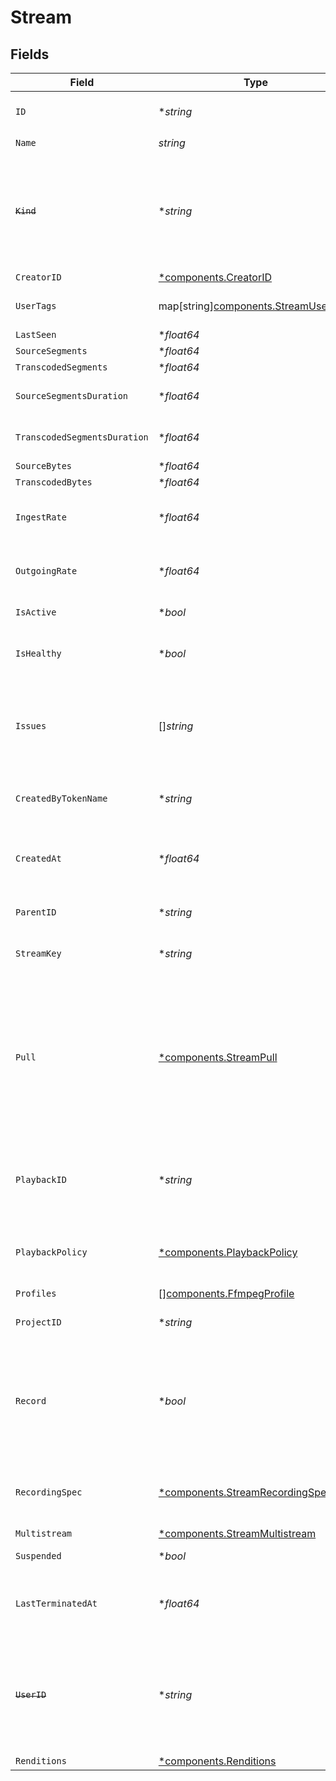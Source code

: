 # Stream


## Fields

| Field                                                                                                                                                                  | Type                                                                                                                                                                   | Required                                                                                                                                                               | Description                                                                                                                                                            | Example                                                                                                                                                                |
| ---------------------------------------------------------------------------------------------------------------------------------------------------------------------- | ---------------------------------------------------------------------------------------------------------------------------------------------------------------------- | ---------------------------------------------------------------------------------------------------------------------------------------------------------------------- | ---------------------------------------------------------------------------------------------------------------------------------------------------------------------- | ---------------------------------------------------------------------------------------------------------------------------------------------------------------------- |
| `ID`                                                                                                                                                                   | **string*                                                                                                                                                              | :heavy_minus_sign:                                                                                                                                                     | N/A                                                                                                                                                                    | de7818e7-610a-4057-8f6f-b785dc1e6f88                                                                                                                                   |
| `Name`                                                                                                                                                                 | *string*                                                                                                                                                               | :heavy_check_mark:                                                                                                                                                     | N/A                                                                                                                                                                    | test_stream                                                                                                                                                            |
| ~~`Kind`~~                                                                                                                                                             | **string*                                                                                                                                                              | :heavy_minus_sign:                                                                                                                                                     | : warning: ** DEPRECATED **: This will be removed in a future release, please migrate away from it as soon as possible.                                                | stream                                                                                                                                                                 |
| `CreatorID`                                                                                                                                                            | [*components.CreatorID](../../models/components/creatorid.md)                                                                                                          | :heavy_minus_sign:                                                                                                                                                     | N/A                                                                                                                                                                    |                                                                                                                                                                        |
| `UserTags`                                                                                                                                                             | map[string][components.StreamUserTags](../../models/components/streamusertags.md)                                                                                      | :heavy_minus_sign:                                                                                                                                                     | User input tags associated with the stream                                                                                                                             |                                                                                                                                                                        |
| `LastSeen`                                                                                                                                                             | **float64*                                                                                                                                                             | :heavy_minus_sign:                                                                                                                                                     | N/A                                                                                                                                                                    | 1587667174725                                                                                                                                                          |
| `SourceSegments`                                                                                                                                                       | **float64*                                                                                                                                                             | :heavy_minus_sign:                                                                                                                                                     | N/A                                                                                                                                                                    | 1                                                                                                                                                                      |
| `TranscodedSegments`                                                                                                                                                   | **float64*                                                                                                                                                             | :heavy_minus_sign:                                                                                                                                                     | N/A                                                                                                                                                                    | 2                                                                                                                                                                      |
| `SourceSegmentsDuration`                                                                                                                                               | **float64*                                                                                                                                                             | :heavy_minus_sign:                                                                                                                                                     | Duration of all the source segments, sec                                                                                                                               | 1                                                                                                                                                                      |
| `TranscodedSegmentsDuration`                                                                                                                                           | **float64*                                                                                                                                                             | :heavy_minus_sign:                                                                                                                                                     | Duration of all the transcoded segments, sec                                                                                                                           | 2                                                                                                                                                                      |
| `SourceBytes`                                                                                                                                                          | **float64*                                                                                                                                                             | :heavy_minus_sign:                                                                                                                                                     | N/A                                                                                                                                                                    | 1                                                                                                                                                                      |
| `TranscodedBytes`                                                                                                                                                      | **float64*                                                                                                                                                             | :heavy_minus_sign:                                                                                                                                                     | N/A                                                                                                                                                                    | 2                                                                                                                                                                      |
| `IngestRate`                                                                                                                                                           | **float64*                                                                                                                                                             | :heavy_minus_sign:                                                                                                                                                     | Rate at which sourceBytes increases (bytes/second)                                                                                                                     | 1                                                                                                                                                                      |
| `OutgoingRate`                                                                                                                                                         | **float64*                                                                                                                                                             | :heavy_minus_sign:                                                                                                                                                     | Rate at which transcodedBytes increases (bytes/second)                                                                                                                 | 2                                                                                                                                                                      |
| `IsActive`                                                                                                                                                             | **bool*                                                                                                                                                                | :heavy_minus_sign:                                                                                                                                                     | If currently active                                                                                                                                                    | true                                                                                                                                                                   |
| `IsHealthy`                                                                                                                                                            | **bool*                                                                                                                                                                | :heavy_minus_sign:                                                                                                                                                     | Indicates whether the stream is healthy or not.                                                                                                                        |                                                                                                                                                                        |
| `Issues`                                                                                                                                                               | []*string*                                                                                                                                                             | :heavy_minus_sign:                                                                                                                                                     | A string array of human-readable errors describing issues affecting the stream, if any.                                                                                |                                                                                                                                                                        |
| `CreatedByTokenName`                                                                                                                                                   | **string*                                                                                                                                                              | :heavy_minus_sign:                                                                                                                                                     | Name of the token used to create this object                                                                                                                           | abc-123-xyz-456                                                                                                                                                        |
| `CreatedAt`                                                                                                                                                            | **float64*                                                                                                                                                             | :heavy_minus_sign:                                                                                                                                                     | Timestamp (in milliseconds) at which stream object was created                                                                                                         | 1587667174725                                                                                                                                                          |
| `ParentID`                                                                                                                                                             | **string*                                                                                                                                                              | :heavy_minus_sign:                                                                                                                                                     | Points to parent stream object                                                                                                                                         | de7818e7-610a-4057-8f6f-b785dc1e6f88                                                                                                                                   |
| `StreamKey`                                                                                                                                                            | **string*                                                                                                                                                              | :heavy_minus_sign:                                                                                                                                                     | Used to form RTMP ingest URL                                                                                                                                           | hgebdhhigq                                                                                                                                                             |
| `Pull`                                                                                                                                                                 | [*components.StreamPull](../../models/components/streampull.md)                                                                                                        | :heavy_minus_sign:                                                                                                                                                     | Configuration for a stream that should be actively pulled from an<br/>external source, rather than pushed to Livepeer. If specified, the<br/>stream will not have a streamKey. |                                                                                                                                                                        |
| `PlaybackID`                                                                                                                                                           | **string*                                                                                                                                                              | :heavy_minus_sign:                                                                                                                                                     | The playback ID to use with the Playback Info endpoint to retrieve playback URLs.                                                                                      | eaw4nk06ts2d0mzb                                                                                                                                                       |
| `PlaybackPolicy`                                                                                                                                                       | [*components.PlaybackPolicy](../../models/components/playbackpolicy.md)                                                                                                | :heavy_minus_sign:                                                                                                                                                     | Whether the playback policy for an asset or stream is public or signed                                                                                                 |                                                                                                                                                                        |
| `Profiles`                                                                                                                                                             | [][components.FfmpegProfile](../../models/components/ffmpegprofile.md)                                                                                                 | :heavy_minus_sign:                                                                                                                                                     | N/A                                                                                                                                                                    |                                                                                                                                                                        |
| `ProjectID`                                                                                                                                                            | **string*                                                                                                                                                              | :heavy_minus_sign:                                                                                                                                                     | The ID of the project                                                                                                                                                  | aac12556-4d65-4d34-9fb6-d1f0985eb0a9                                                                                                                                   |
| `Record`                                                                                                                                                               | **bool*                                                                                                                                                                | :heavy_minus_sign:                                                                                                                                                     | Should this stream be recorded? Uses default settings. For more<br/>customization, create and configure an object store.<br/>                                          | false                                                                                                                                                                  |
| `RecordingSpec`                                                                                                                                                        | [*components.StreamRecordingSpec](../../models/components/streamrecordingspec.md)                                                                                      | :heavy_minus_sign:                                                                                                                                                     | Configuration for recording the stream. This can only be set if<br/>`record` is true.<br/>                                                                             |                                                                                                                                                                        |
| `Multistream`                                                                                                                                                          | [*components.StreamMultistream](../../models/components/streammultistream.md)                                                                                          | :heavy_minus_sign:                                                                                                                                                     | N/A                                                                                                                                                                    |                                                                                                                                                                        |
| `Suspended`                                                                                                                                                            | **bool*                                                                                                                                                                | :heavy_minus_sign:                                                                                                                                                     | If currently suspended                                                                                                                                                 |                                                                                                                                                                        |
| `LastTerminatedAt`                                                                                                                                                     | **float64*                                                                                                                                                             | :heavy_minus_sign:                                                                                                                                                     | Timestamp (in milliseconds) when the stream was last terminated                                                                                                        | 1713281212993                                                                                                                                                          |
| ~~`UserID`~~                                                                                                                                                           | **string*                                                                                                                                                              | :heavy_minus_sign:                                                                                                                                                     | : warning: ** DEPRECATED **: This will be removed in a future release, please migrate away from it as soon as possible.                                                | we7818e7-610a-4057-8f6f-b785dc1e6f88                                                                                                                                   |
| `Renditions`                                                                                                                                                           | [*components.Renditions](../../models/components/renditions.md)                                                                                                        | :heavy_minus_sign:                                                                                                                                                     | N/A                                                                                                                                                                    |                                                                                                                                                                        |